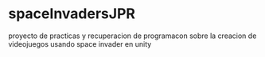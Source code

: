 # spaceInvadersJPR
 proyecto de practicas y recuperacion de programacon sobre la creacion de videojuegos usando space invader en unity 
